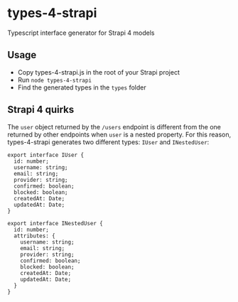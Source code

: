# types-4-strapi

Typescript interface generator for Strapi 4 models

## Usage

- Copy types-4-strapi.js in the root of your Strapi project
- Run `node types-4-strapi`
- Find the generated types in the `types` folder

## Strapi 4 quirks

The `user` object returned by the `/users` endpoint is different from the one returned by other endpoints when `user` is a nested property. For this reason, types-4-strapi generates two different types: `IUser` and `INestedUser`:

```
export interface IUser {
  id: number;
  username: string;
  email: string;
  provider: string;
  confirmed: boolean;
  blocked: boolean;
  createdAt: Date;
  updatedAt: Date;
}

export interface INestedUser {
  id: number;
  attributes: {
    username: string;
    email: string;
    provider: string;
    confirmed: boolean;
    blocked: boolean;
    createdAt: Date;
    updatedAt: Date;
  }
}
```
